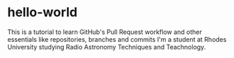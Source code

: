# hello-world
This is a tutorial to learn GitHub's Pull Request workflow and other essentials like repositories, branches and commits
I'm a student at Rhodes University studying Radio Astronomy Techniques and Teachnology.
